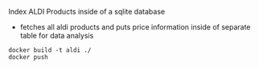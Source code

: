 Index ALDI Products inside of a sqlite database

- fetches all aldi products and puts price information inside of separate table for data analysis

```
docker build -t aldi ./
docker push 


```